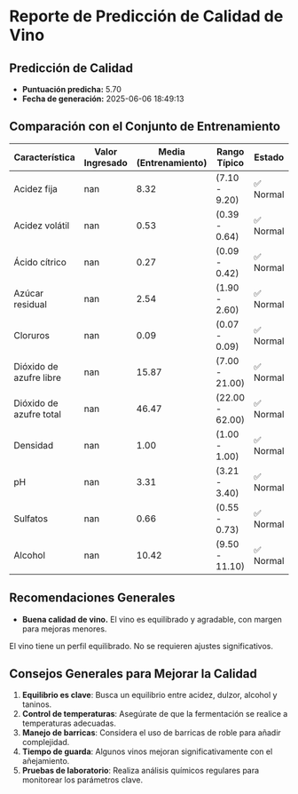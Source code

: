 # Reporte de Predicción de Calidad de Vino

## Predicción de Calidad
- **Puntuación predicha:** 5.70
- **Fecha de generación:** 2025-06-06 18:49:13

## Comparación con el Conjunto de Entrenamiento
| Característica | Valor Ingresado | Media (Entrenamiento) | Rango Típico | Estado |
|----------------|-----------------|----------------------|--------------|--------|
| Acidez fija | nan | 8.32 | (7.10 - 9.20) | ✅ Normal |
| Acidez volátil | nan | 0.53 | (0.39 - 0.64) | ✅ Normal |
| Ácido cítrico | nan | 0.27 | (0.09 - 0.42) | ✅ Normal |
| Azúcar residual | nan | 2.54 | (1.90 - 2.60) | ✅ Normal |
| Cloruros | nan | 0.09 | (0.07 - 0.09) | ✅ Normal |
| Dióxido de azufre libre | nan | 15.87 | (7.00 - 21.00) | ✅ Normal |
| Dióxido de azufre total | nan | 46.47 | (22.00 - 62.00) | ✅ Normal |
| Densidad | nan | 1.00 | (1.00 - 1.00) | ✅ Normal |
| pH | nan | 3.31 | (3.21 - 3.40) | ✅ Normal |
| Sulfatos | nan | 0.66 | (0.55 - 0.73) | ✅ Normal |
| Alcohol | nan | 10.42 | (9.50 - 11.10) | ✅ Normal |

## Recomendaciones Generales
- **Buena calidad de vino.** El vino es equilibrado y agradable, con margen para mejoras menores.

El vino tiene un perfil equilibrado. No se requieren ajustes significativos.

## Consejos Generales para Mejorar la Calidad
1. **Equilibrio es clave**: Busca un equilibrio entre acidez, dulzor, alcohol y taninos.
2. **Control de temperaturas**: Asegúrate de que la fermentación se realice a temperaturas adecuadas.
3. **Manejo de barricas**: Considera el uso de barricas de roble para añadir complejidad.
4. **Tiempo de guarda**: Algunos vinos mejoran significativamente con el añejamiento.
5. **Pruebas de laboratorio**: Realiza análisis químicos regulares para monitorear los parámetros clave.